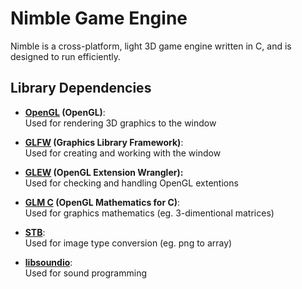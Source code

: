 # Nimble Game Engine

Nimble is a cross-platform, light 3D game engine written in C, and is designed to run efficiently.

## Library Dependencies

* **[OpenGL](https://www.opengl.org) (OpenGL)**:  
    Used for rendering 3D graphics to the window

* **[GLFW](https://www.glfw.org/) (Graphics Library Framework)**:  
    Used for creating and working with the window

* **[GLEW](http://glew.sourceforge.net/) (OpenGL Extension Wrangler):**  
    Used for checking and handling OpenGL extentions

* **[GLM C](https://github.com/recp/cglm) (OpenGL Mathematics for C)**:  
    Used for graphics mathematics (eg. 3-dimentional matrices)

* **[STB](https://github.com/nothings/stb)**:  
    Used for image type conversion (eg. png to array)

* **[libsoundio](http://libsound.io/)**:  
    Used for sound programming
